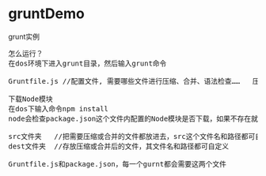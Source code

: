# gruntDemo
grunt实例
<pre>
怎么运行？
在dos环境下进入grunt目录，然后输入grunt命令

Gruntfile.js //配置文件, 需要哪些文件进行压缩、合并、语法检查……   压缩、合并或语法检查功能（模块），这些Node模块在package.json文件内必须要有。

下载Node模块
在dos下输入命令npm install
node会检查package.json这个文件内配置的Node模块是否下载，如果不存在就下载下来，存入或创建node_modules文件夹内。

src文件夹   //把需要压缩或合并的文件都放进去，src这个文件名和路径都可自定义
dest文件夹  //存放压缩或合并后的文件，其文件名和路径都可自定义

Gruntfile.js和package.json，每一个gurnt都会需要这两个文件

</pre>
